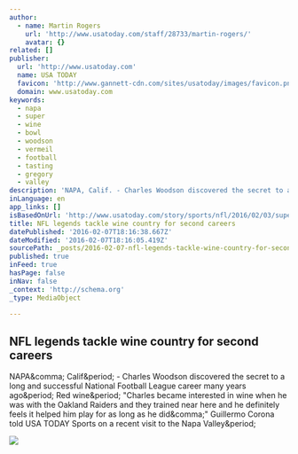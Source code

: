 ```yaml
---
author:
  - name: Martin Rogers
    url: 'http://www.usatoday.com/staff/28733/martin-rogers/'
    avatar: {}
related: []
publisher:
  url: 'http://www.usatoday.com'
  name: USA TODAY
  favicon: 'http://www.gannett-cdn.com/sites/usatoday/images/favicon.png'
  domain: www.usatoday.com
keywords:
  - napa
  - super
  - wine
  - bowl
  - woodson
  - vermeil
  - football
  - tasting
  - gregory
  - valley
description: 'NAPA, Calif. - Charles Woodson discovered the secret to a long and successful National Football League career many years ago. Red wine. "Charles became interested in wine when he was with the Oakland Raiders and they trained near here and he definitely feels it helped him play for as long as he did," Guillermo Corona told USA TODAY Sports on a recent visit to the Napa Valley.'
inLanguage: en
app_links: []
isBasedOnUrl: 'http://www.usatoday.com/story/sports/nfl/2016/02/03/super-bowl-50-napa-valley-wine-country-charles-woodson/79785884/'
title: NFL legends tackle wine country for second careers
datePublished: '2016-02-07T18:16:38.667Z'
dateModified: '2016-02-07T18:16:05.419Z'
sourcePath: _posts/2016-02-07-nfl-legends-tackle-wine-country-for-second-careers.md
published: true
inFeed: true
hasPage: false
inNav: false
_context: 'http://schema.org'
_type: MediaObject

---
```

<article style=""><h1>NFL legends tackle wine country for second careers</h1><p>NAPA&amp;comma; Calif&amp;period; - Charles Woodson discovered the secret to a long and successful National Football League career many years ago&amp;period; Red wine&amp;period; "Charles became interested in wine when he was with the Oakland Raiders and they trained near here and he definitely feels it helped him play for as long as he did&amp;comma;" Guillermo Corona told USA TODAY Sports on a recent visit to the Napa Valley&amp;period;</p><img src="http://www.gannett-cdn.com/-mm-/e2a62e279b08edc40e3ff364b384684560472d01/c=4-0-1916-1080&amp;r=x633&amp;c=1200x630/local/-/media/2016/02/03/USATODAY/USATODAY/635901212258667022-napa-05.jpg" /></article>